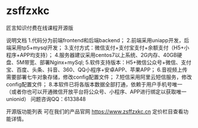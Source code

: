 # zsffzxkc
匠言知识付费在线课程开源版

说明文档
1.代码分为前端frontend和后端backend；
2.前端采用uniapp开发，后端采用tp5+mysql开发；
3.支付方式：微信支付+支付宝支付+余额支付（H5+小程序+APP均支持）；
4.服务器建议采用centos7以上系统、2G内存、40GB硬盘、5M带宽、部署Nginx+mySql;
5.软件支持版本：H5+微信公众号+微信、支付宝、百度、头条、抖音、360、QQ小程序+安卓APP、苹果APP；
6.音视频上传需要部署七牛对象存储，修改config配置文件；
7.短信采用阿里云短信服务，修改config配置文件；
8.本软件已将各版本数据全部打通，依赖于用户手机号唯一（或者你也可以开通微信开放平台将公众号、小程序、APP进行绑定以获取唯一unionid）
问题咨询QQ：6133848

开源版功能列表 可在我们的产品官网 https://www.zsffzxkc.cn 定价栏目查看功能详情。
